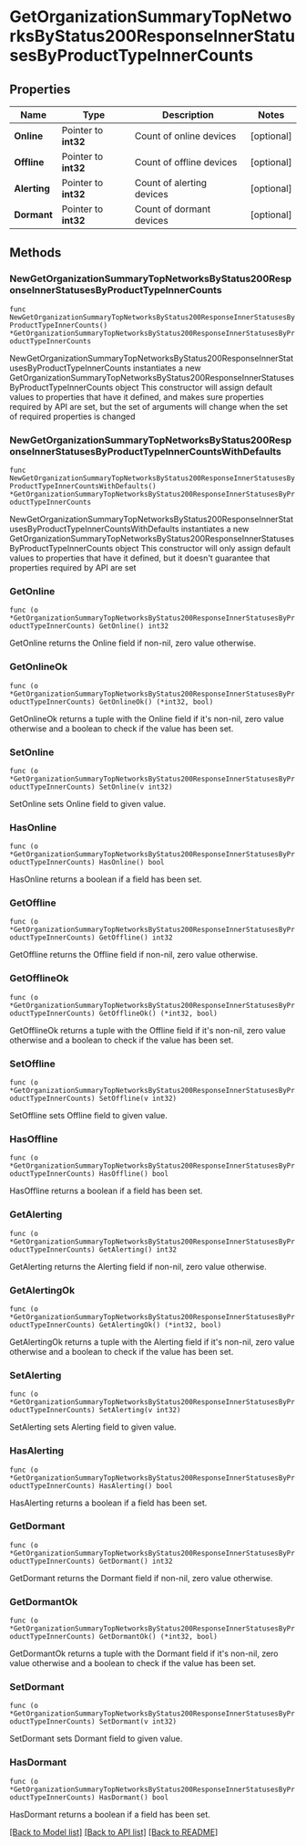 # GetOrganizationSummaryTopNetworksByStatus200ResponseInnerStatusesByProductTypeInnerCounts

## Properties

Name | Type | Description | Notes
------------ | ------------- | ------------- | -------------
**Online** | Pointer to **int32** | Count of online devices | [optional] 
**Offline** | Pointer to **int32** | Count of offline devices | [optional] 
**Alerting** | Pointer to **int32** | Count of alerting devices | [optional] 
**Dormant** | Pointer to **int32** | Count of dormant devices | [optional] 

## Methods

### NewGetOrganizationSummaryTopNetworksByStatus200ResponseInnerStatusesByProductTypeInnerCounts

`func NewGetOrganizationSummaryTopNetworksByStatus200ResponseInnerStatusesByProductTypeInnerCounts() *GetOrganizationSummaryTopNetworksByStatus200ResponseInnerStatusesByProductTypeInnerCounts`

NewGetOrganizationSummaryTopNetworksByStatus200ResponseInnerStatusesByProductTypeInnerCounts instantiates a new GetOrganizationSummaryTopNetworksByStatus200ResponseInnerStatusesByProductTypeInnerCounts object
This constructor will assign default values to properties that have it defined,
and makes sure properties required by API are set, but the set of arguments
will change when the set of required properties is changed

### NewGetOrganizationSummaryTopNetworksByStatus200ResponseInnerStatusesByProductTypeInnerCountsWithDefaults

`func NewGetOrganizationSummaryTopNetworksByStatus200ResponseInnerStatusesByProductTypeInnerCountsWithDefaults() *GetOrganizationSummaryTopNetworksByStatus200ResponseInnerStatusesByProductTypeInnerCounts`

NewGetOrganizationSummaryTopNetworksByStatus200ResponseInnerStatusesByProductTypeInnerCountsWithDefaults instantiates a new GetOrganizationSummaryTopNetworksByStatus200ResponseInnerStatusesByProductTypeInnerCounts object
This constructor will only assign default values to properties that have it defined,
but it doesn't guarantee that properties required by API are set

### GetOnline

`func (o *GetOrganizationSummaryTopNetworksByStatus200ResponseInnerStatusesByProductTypeInnerCounts) GetOnline() int32`

GetOnline returns the Online field if non-nil, zero value otherwise.

### GetOnlineOk

`func (o *GetOrganizationSummaryTopNetworksByStatus200ResponseInnerStatusesByProductTypeInnerCounts) GetOnlineOk() (*int32, bool)`

GetOnlineOk returns a tuple with the Online field if it's non-nil, zero value otherwise
and a boolean to check if the value has been set.

### SetOnline

`func (o *GetOrganizationSummaryTopNetworksByStatus200ResponseInnerStatusesByProductTypeInnerCounts) SetOnline(v int32)`

SetOnline sets Online field to given value.

### HasOnline

`func (o *GetOrganizationSummaryTopNetworksByStatus200ResponseInnerStatusesByProductTypeInnerCounts) HasOnline() bool`

HasOnline returns a boolean if a field has been set.

### GetOffline

`func (o *GetOrganizationSummaryTopNetworksByStatus200ResponseInnerStatusesByProductTypeInnerCounts) GetOffline() int32`

GetOffline returns the Offline field if non-nil, zero value otherwise.

### GetOfflineOk

`func (o *GetOrganizationSummaryTopNetworksByStatus200ResponseInnerStatusesByProductTypeInnerCounts) GetOfflineOk() (*int32, bool)`

GetOfflineOk returns a tuple with the Offline field if it's non-nil, zero value otherwise
and a boolean to check if the value has been set.

### SetOffline

`func (o *GetOrganizationSummaryTopNetworksByStatus200ResponseInnerStatusesByProductTypeInnerCounts) SetOffline(v int32)`

SetOffline sets Offline field to given value.

### HasOffline

`func (o *GetOrganizationSummaryTopNetworksByStatus200ResponseInnerStatusesByProductTypeInnerCounts) HasOffline() bool`

HasOffline returns a boolean if a field has been set.

### GetAlerting

`func (o *GetOrganizationSummaryTopNetworksByStatus200ResponseInnerStatusesByProductTypeInnerCounts) GetAlerting() int32`

GetAlerting returns the Alerting field if non-nil, zero value otherwise.

### GetAlertingOk

`func (o *GetOrganizationSummaryTopNetworksByStatus200ResponseInnerStatusesByProductTypeInnerCounts) GetAlertingOk() (*int32, bool)`

GetAlertingOk returns a tuple with the Alerting field if it's non-nil, zero value otherwise
and a boolean to check if the value has been set.

### SetAlerting

`func (o *GetOrganizationSummaryTopNetworksByStatus200ResponseInnerStatusesByProductTypeInnerCounts) SetAlerting(v int32)`

SetAlerting sets Alerting field to given value.

### HasAlerting

`func (o *GetOrganizationSummaryTopNetworksByStatus200ResponseInnerStatusesByProductTypeInnerCounts) HasAlerting() bool`

HasAlerting returns a boolean if a field has been set.

### GetDormant

`func (o *GetOrganizationSummaryTopNetworksByStatus200ResponseInnerStatusesByProductTypeInnerCounts) GetDormant() int32`

GetDormant returns the Dormant field if non-nil, zero value otherwise.

### GetDormantOk

`func (o *GetOrganizationSummaryTopNetworksByStatus200ResponseInnerStatusesByProductTypeInnerCounts) GetDormantOk() (*int32, bool)`

GetDormantOk returns a tuple with the Dormant field if it's non-nil, zero value otherwise
and a boolean to check if the value has been set.

### SetDormant

`func (o *GetOrganizationSummaryTopNetworksByStatus200ResponseInnerStatusesByProductTypeInnerCounts) SetDormant(v int32)`

SetDormant sets Dormant field to given value.

### HasDormant

`func (o *GetOrganizationSummaryTopNetworksByStatus200ResponseInnerStatusesByProductTypeInnerCounts) HasDormant() bool`

HasDormant returns a boolean if a field has been set.


[[Back to Model list]](../README.md#documentation-for-models) [[Back to API list]](../README.md#documentation-for-api-endpoints) [[Back to README]](../README.md)



